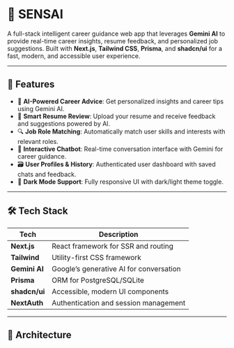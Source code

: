 # 🧠 SENSAI

A full-stack intelligent career guidance web app that leverages **Gemini AI** to provide real-time career insights, resume feedback, and personalized job suggestions. Built with **Next.js**, **Tailwind CSS**, **Prisma**, and **shadcn/ui** for a fast, modern, and accessible user experience.

---

## 🚀 Features

- 🤖 **AI-Powered Career Advice**: Get personalized insights and career tips using Gemini AI.
- 📄 **Smart Resume Review**: Upload your resume and receive feedback and suggestions powered by AI.
- 🔍 **Job Role Matching**: Automatically match user skills and interests with relevant roles.
- 💬 **Interactive Chatbot**: Real-time conversation interface with Gemini for career guidance.
- 🗃️ **User Profiles & History**: Authenticated user dashboard with saved chats and feedback.
- 🌙 **Dark Mode Support**: Fully responsive UI with dark/light theme toggle.

---

## 🛠️ Tech Stack

| Tech        | Description                              |
|-------------|------------------------------------------|
| **Next.js** | React framework for SSR and routing      |
| **Tailwind**| Utility-first CSS framework              |
| **Gemini AI**| Google’s generative AI for conversation |
| **Prisma**  | ORM for PostgreSQL/SQLite                |
| **shadcn/ui**| Accessible, modern UI components        |
| **NextAuth**| Authentication and session management    |

---

## 🧩 Architecture

